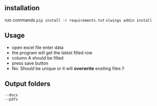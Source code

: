 ## installation
run commands
`` pip install -r requirements.txt ``
`` xlwings addin install ``


## Usage
 - open excel file enter data 
 - the program will get the latest filled row 
 - column A should be filled
 - press save button
 - No. Should be unique or it will **overwrite** exsiting files !! 

## Output folders
    --docs
    --pdfs